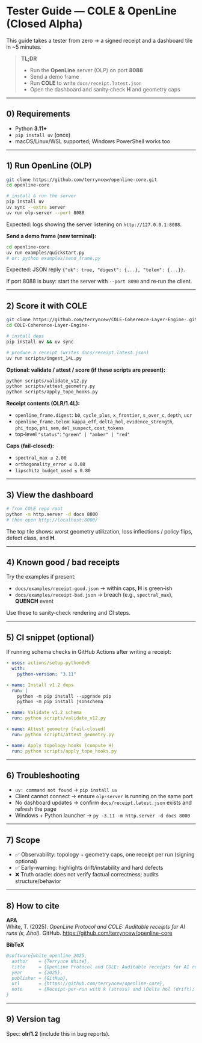 # Tester Guide — COLE & OpenLine (Closed Alpha)

This guide takes a tester from zero → a signed receipt and a dashboard tile in ~5 minutes.

> **TL;DR**
> - Run the **OpenLine** server (OLP) on port **8088**
> - Send a demo frame
> - Run **COLE** to write `docs/receipt.latest.json`
> - Open the dashboard and sanity‑check **H** and geometry caps

---

## 0) Requirements

- Python **3.11+**
- `pip install uv` (once)
- macOS/Linux/WSL supported; Windows PowerShell works too

---

## 1) Run OpenLine (OLP)

```bash
git clone https://github.com/terryncew/openline-core.git
cd openline-core

# install & run the server
pip install uv
uv sync --extra server
uv run olp-server --port 8088
```

Expected: logs showing the server listening on `http://127.0.0.1:8088`.

**Send a demo frame (new terminal):**
```bash
cd openline-core
uv run examples/quickstart.py
# or: python examples/send_frame.py
```
Expected: JSON reply `{"ok": true, "digest": {...}, "telem": {...}}`.

If port 8088 is busy: start the server with `--port 8090` and re‑run the client.

---

## 2) Score it with COLE

```bash
git clone https://github.com/terryncew/COLE-Coherence-Layer-Engine-.git
cd COLE-Coherence-Layer-Engine-

# install deps
pip install uv && uv sync

# produce a receipt (writes docs/receipt.latest.json)
uv run scripts/ingest_14L.py
```

**Optional: validate / attest / score (if these scripts are present):**
```bash
python scripts/validate_v12.py
python scripts/attest_geometry.py
python scripts/apply_topo_hooks.py
```

**Receipt contents (OLR/1.4L):**
- `openline_frame.digest`: `b0`, `cycle_plus`, `x_frontier`, `s_over_c`, `depth`, `ucr`
- `openline_frame.telem`: `kappa_eff`, `delta_hol`, `evidence_strength`, `phi_topo`, `phi_sem`, `del_suspect`, `cost_tokens`
- top‑level `"status"`: `"green" | "amber" | "red"`

**Caps (fail‑closed):**
- `spectral_max ≤ 2.00`
- `orthogonality_error ≤ 0.08`
- `lipschitz_budget_used ≤ 0.80`

---

## 3) View the dashboard

```bash
# from COLE repo root
python -m http.server -d docs 8000
# then open http://localhost:8000/
```
The top tile shows: worst geometry utilization, loss inflections / policy flips, defect class, and **H**.

---

## 4) Known good / bad receipts

Try the examples if present:
- `docs/examples/receipt-good.json` → within caps, **H** is green‑ish
- `docs/examples/receipt-bad.json` → breach (e.g., `spectral_max`), **QUENCH** event

Use these to sanity‑check rendering and CI steps.

---

## 5) CI snippet (optional)

If running schema checks in GitHub Actions after writing a receipt:

```yaml
- uses: actions/setup-python@v5
  with:
    python-version: "3.11"

- name: Install v1.2 deps
  run: |
    python -m pip install --upgrade pip
    python -m pip install jsonschema

- name: Validate v1.2 schema
  run: python scripts/validate_v12.py

- name: Attest geometry (fail-closed)
  run: python scripts/attest_geometry.py

- name: Apply topology hooks (compute H)
  run: python scripts/apply_topo_hooks.py
```

---

## 6) Troubleshooting

- `uv: command not found` → `pip install uv`
- Client cannot connect → ensure `olp-server` is running on the same port
- No dashboard updates → confirm `docs/receipt.latest.json` exists and refresh the page
- Windows + Python launcher → `py -3.11 -m http.server -d docs 8000`

---

## 7) Scope

- ✅ Observability: topology + geometry caps, one receipt per run (signing optional)
- ✅ Early‑warning: highlights drift/instability and hard defects
- ❌ Truth oracle: does not verify factual correctness; audits structure/behavior

---

## 8) How to cite

**APA**  
White, T. (2025). *OpenLine Protocol and COLE: Auditable receipts for AI runs (κ, Δhol).* GitHub. https://github.com/terryncew/openline-core

**BibTeX**
```bibtex
@software{white_openline_2025,
  author    = {Terrynce White},
  title     = {OpenLine Protocol and COLE: Auditable receipts for AI runs (\kappa, \Delta hol)},
  year      = {2025},
  publisher = {GitHub},
  url       = {https://github.com/terryncew/openline-core},
  note      = {Receipt-per-run with k (stress) and \Delta hol (drift); open source.}
}
```

---

## 9) Version tag

Spec: **olr/1.2** (include this in bug reports).
